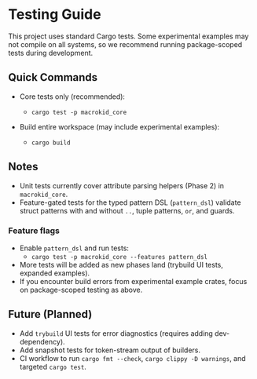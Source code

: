 # Testing Guide

This project uses standard Cargo tests. Some experimental examples may not compile on all systems, so we recommend running package-scoped tests during development.

## Quick Commands

- Core tests only (recommended):
  - `cargo test -p macrokid_core`

- Build entire workspace (may include experimental examples):
  - `cargo build`

## Notes

- Unit tests currently cover attribute parsing helpers (Phase 2) in `macrokid_core`.
- Feature-gated tests for the typed pattern DSL (`pattern_dsl`) validate struct patterns with and without `..`, tuple patterns, `or`, and guards.

### Feature flags

- Enable `pattern_dsl` and run tests:
  - `cargo test -p macrokid_core --features pattern_dsl`
- More tests will be added as new phases land (trybuild UI tests, expanded examples).
- If you encounter build errors from experimental example crates, focus on package-scoped testing as above.

## Future (Planned)

- Add `trybuild` UI tests for error diagnostics (requires adding dev-dependency).
- Add snapshot tests for token-stream output of builders.
- CI workflow to run `cargo fmt --check`, `cargo clippy -D warnings`, and targeted `cargo test`.
